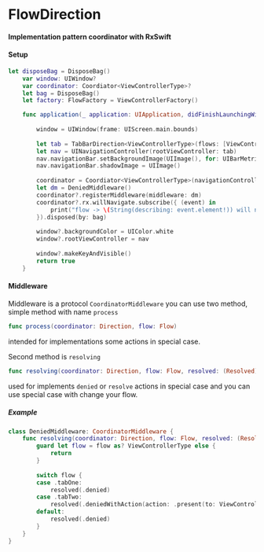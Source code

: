 # FlowDirection

#### Implementation pattern coordinator with RxSwift

#### Setup

```swift
let disposeBag = DisposeBag()
    var window: UIWindow?
    var coordinator: Coordiator<ViewControllerType>?
    let bag = DisposeBag()
    let factory: FlowFactory = ViewControllerFactory()

    func application(_ application: UIApplication, didFinishLaunchingWithOptions launchOptions: [UIApplication.LaunchOptionsKey: Any]?) -> Bool {
        
        window = UIWindow(frame: UIScreen.main.bounds)
        
        let tab = TabBarDirection<ViewControllerType>(flows: [ViewControllerType.tabOne, ViewControllerType.tabTwo])
        let nav = UINavigationController(rootViewController: tab)
        nav.navigationBar.setBackgroundImage(UIImage(), for: UIBarMetrics.default)
        nav.navigationBar.shadowImage = UIImage()
        
        coordinator = Coordiator<ViewControllerType>(navigationController: nav, tabBarController: tab, builder: factory)
        let dm = DeniedMiddleware()
        coordinator?.registerMiddleware(middleware: dm)
        coordinator?.rx.willNavigate.subscribe({ (event) in
            print("flow -> \(String(describing: event.element!)) will navigate")
        }).disposed(by: bag)
        
        window?.backgroundColor = UIColor.white
        window?.rootViewController = nav
        
        window?.makeKeyAndVisible()
        return true
    }

```

#### Middleware

Middleware is a protocol `CoordinatorMiddleware` you can use two method, simple method with name `process`
```swift
func process(coordinator: Direction, flow: Flow)
``` 
intended for implementations some actions in special case. 

Second method is `resolving`
```swift
func resolving(coordinator: Direction, flow: Flow, resolved: (Resolved) -> Void)
```
used for implements `denied` or `resolve` actions in special case and you can use special case with change your flow.
##### Example

```swift
class DeniedMiddleware: CoordinatorMiddleware {
    func resolving(coordinator: Direction, flow: Flow, resolved: (Resolved) -> Void) {
        guard let flow = flow as? ViewControllerType else {
            return
        }
        
        switch flow {
        case .tabOne:
            resolved(.denied)
        case .tabTwo:
            resolved(.deniedWithAction(action: .present(to: ViewControllerType.first)))
        default:
            resolved(.denied)
        }
    }
}
```
